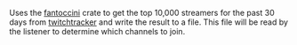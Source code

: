 Uses the [fantoccini](https://crates.io/crates/fantoccini) crate to get the top 10,000 streamers for the past 30 days from [twitchtracker](https://twitchtracker.com/channels/ranking) and write the result to a file. This file will be read by the listener to determine which channels to join.
